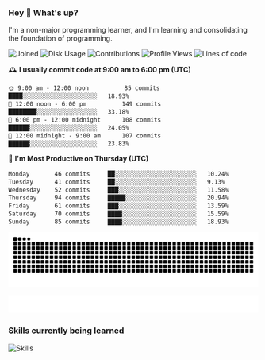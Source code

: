 ### Hey :wave: What's up?

I'm a non-major programming learner, and I'm learning and consolidating the foundation of programming.

<!--START_SECTION:waka-->
![Joined](http://img.shields.io/badge/Joined-6%20years%20ago-6D67E4?style=flat&labelColor=453C67)
![Disk Usage](http://img.shields.io/badge/Github%27s%20Storage-592.0%20MB-FD841F?style=flat&labelColor=E14D2A)
![Contributions](http://img.shields.io/badge/Contributions%20in%202023-57-7DCE13?style=flat&labelColor=2B7A0B)
![Profile Views](http://img.shields.io/badge/Profile%20Views-72-3AB4F2?style=flat&labelColor=0078AA)
![Lines of code](https://img.shields.io/badge/Lines%20of%20code-2%20Million%20Lines%20of%20code-FF8B8B?style=flat&labelColor=EB4747)

🕰️ **I usually commit code at 9:00 am to 6:00 pm (UTC)** 

```text
🌞 9:00 am - 12:00 noon          85 commits     ████░░░░░░░░░░░░░░░░░░░░░   18.93% 
🌆 12:00 noon - 6:00 pm          149 commits    ████████░░░░░░░░░░░░░░░░░   33.18% 
🌃 6:00 pm - 12:00 midnight      108 commits    ██████░░░░░░░░░░░░░░░░░░░   24.05% 
🌙 12:00 midnight - 9:00 am      107 commits    ██████░░░░░░░░░░░░░░░░░░░   23.83%
```
📅 **I'm Most Productive on Thursday (UTC)** 

```text
Monday       46 commits     ██░░░░░░░░░░░░░░░░░░░░░░░   10.24% 
Tuesday      41 commits     ██░░░░░░░░░░░░░░░░░░░░░░░   9.13% 
Wednesday    52 commits     ███░░░░░░░░░░░░░░░░░░░░░░   11.58% 
Thursday     94 commits     █████░░░░░░░░░░░░░░░░░░░░   20.94% 
Friday       61 commits     ███░░░░░░░░░░░░░░░░░░░░░░   13.59% 
Saturday     70 commits     ████░░░░░░░░░░░░░░░░░░░░░   15.59% 
Sunday       85 commits     ████░░░░░░░░░░░░░░░░░░░░░   18.93%
```

<!--END_SECTION:waka-->

![Snake animation](https://raw.githubusercontent.com/dirname/dirname/output/snake.svg)

![metrics](github-metrics.svg)

### Skills currently being learned

![Skills](https://skillicons.dev/icons?i=linux,rust,go,solidity,typescript,bash,git,postgres,mysql,redis,mongo,docker,kubernetes,grafana,prometheus)
